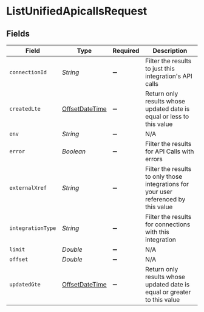 # ListUnifiedApicallsRequest


## Fields

| Field                                                                                     | Type                                                                                      | Required                                                                                  | Description                                                                               |
| ----------------------------------------------------------------------------------------- | ----------------------------------------------------------------------------------------- | ----------------------------------------------------------------------------------------- | ----------------------------------------------------------------------------------------- |
| `connectionId`                                                                            | *String*                                                                                  | :heavy_minus_sign:                                                                        | Filter the results to just this integration's API calls                                   |
| `createdLte`                                                                              | [OffsetDateTime](https://docs.oracle.com/javase/8/docs/api/java/time/OffsetDateTime.html) | :heavy_minus_sign:                                                                        | Return only results whose updated date is equal or less to this value                     |
| `env`                                                                                     | *String*                                                                                  | :heavy_minus_sign:                                                                        | N/A                                                                                       |
| `error`                                                                                   | *Boolean*                                                                                 | :heavy_minus_sign:                                                                        | Filter the results for API Calls with errors                                              |
| `externalXref`                                                                            | *String*                                                                                  | :heavy_minus_sign:                                                                        | Filter the results to only those integrations for your user referenced by this value      |
| `integrationType`                                                                         | *String*                                                                                  | :heavy_minus_sign:                                                                        | Filter the results for connections with this integration                                  |
| `limit`                                                                                   | *Double*                                                                                  | :heavy_minus_sign:                                                                        | N/A                                                                                       |
| `offset`                                                                                  | *Double*                                                                                  | :heavy_minus_sign:                                                                        | N/A                                                                                       |
| `updatedGte`                                                                              | [OffsetDateTime](https://docs.oracle.com/javase/8/docs/api/java/time/OffsetDateTime.html) | :heavy_minus_sign:                                                                        | Return only results whose updated date is equal or greater to this value                  |